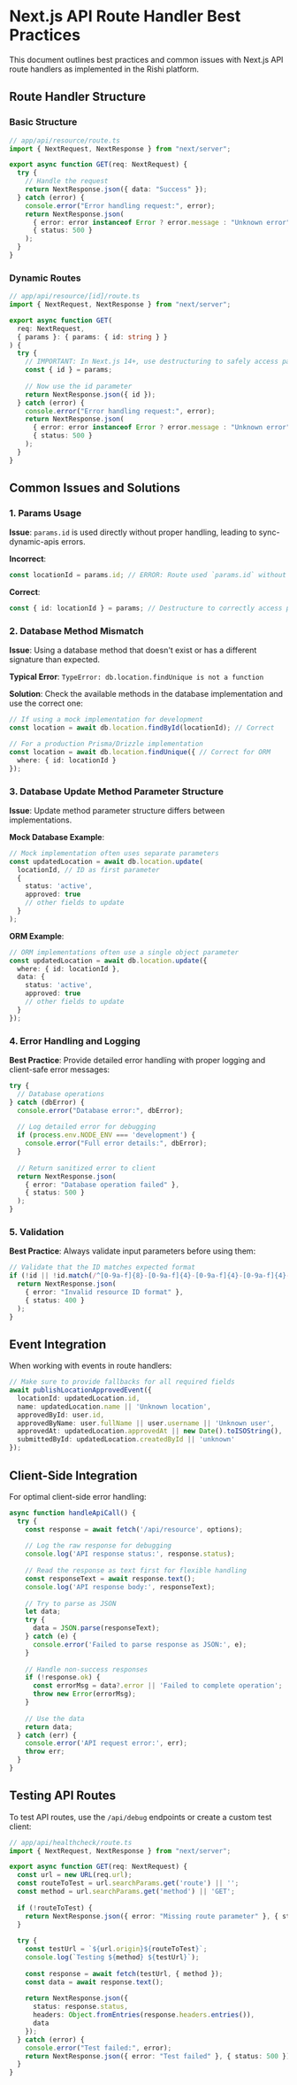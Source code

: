# Next.js API Route Handler Best Practices

This document outlines best practices and common issues with Next.js API route handlers as implemented in the Rishi platform.

## Route Handler Structure

### Basic Structure

```typescript
// app/api/resource/route.ts
import { NextRequest, NextResponse } from "next/server";

export async function GET(req: NextRequest) {
  try {
    // Handle the request
    return NextResponse.json({ data: "Success" });
  } catch (error) {
    console.error("Error handling request:", error);
    return NextResponse.json(
      { error: error instanceof Error ? error.message : "Unknown error" },
      { status: 500 }
    );
  }
}
```

### Dynamic Routes

```typescript
// app/api/resource/[id]/route.ts
import { NextRequest, NextResponse } from "next/server";

export async function GET(
  req: NextRequest,
  { params }: { params: { id: string } }
) {
  try {
    // IMPORTANT: In Next.js 14+, use destructuring to safely access params
    const { id } = params;
    
    // Now use the id parameter
    return NextResponse.json({ id });
  } catch (error) {
    console.error("Error handling request:", error);
    return NextResponse.json(
      { error: error instanceof Error ? error.message : "Unknown error" },
      { status: 500 }
    );
  }
}
```

## Common Issues and Solutions

### 1. Params Usage

**Issue**: `params.id` is used directly without proper handling, leading to sync-dynamic-apis errors.

**Incorrect**:
```typescript
const locationId = params.id; // ERROR: Route used `params.id` without awaiting
```

**Correct**:
```typescript
const { id: locationId } = params; // Destructure to correctly access params
```

### 2. Database Method Mismatch

**Issue**: Using a database method that doesn't exist or has a different signature than expected.

**Typical Error**: `TypeError: db.location.findUnique is not a function`

**Solution**: Check the available methods in the database implementation and use the correct one:

```typescript
// If using a mock implementation for development
const location = await db.location.findById(locationId); // Correct

// For a production Prisma/Drizzle implementation
const location = await db.location.findUnique({ // Correct for ORM
  where: { id: locationId }
});
```

### 3. Database Update Method Parameter Structure

**Issue**: Update method parameter structure differs between implementations.

**Mock Database Example**:
```typescript
// Mock implementation often uses separate parameters
const updatedLocation = await db.location.update(
  locationId, // ID as first parameter
  {
    status: 'active',
    approved: true
    // other fields to update
  }
);
```

**ORM Example**:
```typescript
// ORM implementations often use a single object parameter
const updatedLocation = await db.location.update({
  where: { id: locationId },
  data: {
    status: 'active',
    approved: true
    // other fields to update
  }
});
```

### 4. Error Handling and Logging

**Best Practice**: Provide detailed error handling with proper logging and client-safe error messages:

```typescript
try {
  // Database operations
} catch (dbError) {
  console.error("Database error:", dbError);
  
  // Log detailed error for debugging
  if (process.env.NODE_ENV === 'development') {
    console.error("Full error details:", dbError);
  }
  
  // Return sanitized error to client
  return NextResponse.json(
    { error: "Database operation failed" },
    { status: 500 }
  );
}
```

### 5. Validation

**Best Practice**: Always validate input parameters before using them:

```typescript
// Validate that the ID matches expected format
if (!id || !id.match(/^[0-9a-f]{8}-[0-9a-f]{4}-[0-9a-f]{4}-[0-9a-f]{4}-[0-9a-f]{12}$/i)) {
  return NextResponse.json(
    { error: "Invalid resource ID format" },
    { status: 400 }
  );
}
```

## Event Integration

When working with events in route handlers:

```typescript
// Make sure to provide fallbacks for all required fields
await publishLocationApprovedEvent({
  locationId: updatedLocation.id,
  name: updatedLocation.name || 'Unknown location',
  approvedById: user.id,
  approvedByName: user.fullName || user.username || 'Unknown user',
  approvedAt: updatedLocation.approvedAt || new Date().toISOString(),
  submittedById: updatedLocation.createdById || 'unknown'
});
```

## Client-Side Integration

For optimal client-side error handling:

```typescript
async function handleApiCall() {
  try {
    const response = await fetch('/api/resource', options);
    
    // Log the raw response for debugging
    console.log('API response status:', response.status);
    
    // Read the response as text first for flexible handling
    const responseText = await response.text();
    console.log('API response body:', responseText);
    
    // Try to parse as JSON
    let data;
    try {
      data = JSON.parse(responseText);
    } catch (e) {
      console.error('Failed to parse response as JSON:', e);
    }
    
    // Handle non-success responses
    if (!response.ok) {
      const errorMsg = data?.error || 'Failed to complete operation';
      throw new Error(errorMsg);
    }
    
    // Use the data
    return data;
  } catch (err) {
    console.error('API request error:', err);
    throw err;
  }
}
```

## Testing API Routes

To test API routes, use the `/api/debug` endpoints or create a custom test client:

```typescript
// app/api/healthcheck/route.ts
import { NextRequest, NextResponse } from "next/server";

export async function GET(req: NextRequest) {
  const url = new URL(req.url);
  const routeToTest = url.searchParams.get('route') || '';
  const method = url.searchParams.get('method') || 'GET';
  
  if (!routeToTest) {
    return NextResponse.json({ error: "Missing route parameter" }, { status: 400 });
  }
  
  try {
    const testUrl = `${url.origin}${routeToTest}`;
    console.log(`Testing ${method} ${testUrl}`);
    
    const response = await fetch(testUrl, { method });
    const data = await response.text();
    
    return NextResponse.json({
      status: response.status,
      headers: Object.fromEntries(response.headers.entries()),
      data
    });
  } catch (error) {
    console.error("Test failed:", error);
    return NextResponse.json({ error: "Test failed" }, { status: 500 });
  }
}
```